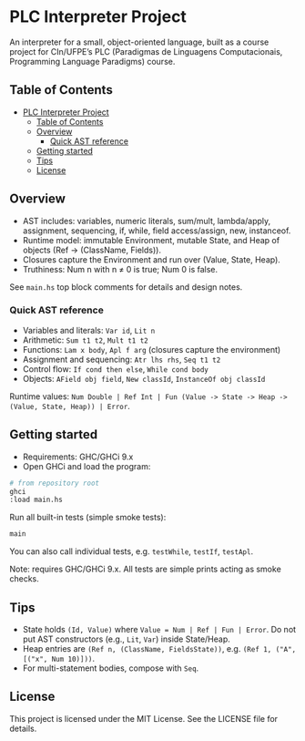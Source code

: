 # PLC Interpreter Project

An interpreter for a small, object-oriented language, built as a course project for CIn/UFPE’s PLC (Paradigmas de Linguagens Computacionais, Programming Language Paradigms) course.

## Table of Contents

- [PLC Interpreter Project](#plc-interpreter-project)
  - [Table of Contents](#table-of-contents)
  - [Overview](#overview)
    - [Quick AST reference](#quick-ast-reference)
  - [Getting started](#getting-started)
  - [Tips](#tips)
  - [License](#license)

## Overview

- AST includes: variables, numeric literals, sum/mult, lambda/apply, assignment,
  sequencing, if, while, field access/assign, new, instanceof.
- Runtime model: immutable Environment, mutable State, and Heap of objects
  (Ref -> (ClassName, Fields)).
- Closures capture the Environment and run over (Value, State, Heap).
- Truthiness: Num n with n ≠ 0 is true; Num 0 is false.

See `main.hs` top block comments for details and design notes.

### Quick AST reference

- Variables and literals: `Var id`, `Lit n`
- Arithmetic: `Sum t1 t2`, `Mult t1 t2`
- Functions: `Lam x body`, `Apl f arg` (closures capture the environment)
- Assignment and sequencing: `Atr lhs rhs`, `Seq t1 t2`
- Control flow: `If cond then else`, `While cond body`
- Objects: `AField obj field`, `New classId`, `InstanceOf obj classId`

Runtime values: `Num Double | Ref Int | Fun (Value -> State -> Heap -> (Value, State, Heap)) | Error`.

## Getting started

- Requirements: GHC/GHCi 9.x
- Open GHCi and load the program:

```bash
# from repository root
ghci
:load main.hs
```

Run all built-in tests (simple smoke tests):

```haskell
main
```

You can also call individual tests, e.g. `testWhile`, `testIf`, `testApl`.

Note: requires GHC/GHCi 9.x. All tests are simple prints acting as smoke checks.

## Tips

- State holds `(Id, Value)` where `Value = Num | Ref | Fun | Error`. Do not put AST
  constructors (e.g., `Lit`, `Var`) inside State/Heap.
- Heap entries are `(Ref n, (ClassName, FieldsState))`, e.g. `(Ref 1, ("A", [("x", Num 10)]))`.
- For multi-statement bodies, compose with `Seq`.

## License

This project is licensed under the MIT License. See the LICENSE file for details.
